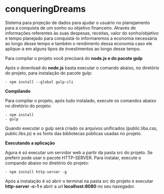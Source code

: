 # conqueringDreams

Sistema para projeção de dados para ajudar o usuário no planejamento para a conquista de um sonho ou objetivo financeiro. Através de informações referentes às suas despesas, receitas, valor do sonho/objetivo e tempo planejado para conquistá-lo informaremos a economia necessária ao longo desse tempo e também o rendimento dessa economia caso ele aplique-a em alguns tipos de investimentos ao longo desse tempo.  

Para compilar o projeto você precisará do **node.js e do pacote gulp**

Após o download do **node.js** basta executar o comando abaixo, no diretório do projeto, para instalação do pacote gulp: 

	- npm install --global gulp-cli
	
	
**Compilando**

Para compilar o projeto, após tudo instalado, execute os comandos abaixo no diretório do projeto:

	- npm install
	- gulp
	
Quando executar o gulp será criado os arquivos unificados (public.libs.css, public.libs.js) e os fonts das bibliotecas públicas usadas no projeto.

**Executando a aplicação**

Agora é só executar um servidor web a partir da pasta src do projeto. 
Se preferir pode usar o pacote HTTP-SERVER. 
Para instalar, execute o compando abaixo no diretório do projeto: 

	- npm install http-server -g
	
Após a instalação é só abrir o terminal na pasta src do projeto e executar **http-server -c-1** e abrir a url **localhost:8080** no seu navegador.


